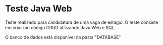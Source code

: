 # Teste Java Web
Teste realizado para candidatura de uma vaga de estágio. O teste consiste em criar um código CRUD utilizando Java Web e SQL.

O banco de dados está disponível na pasta "DATABASE"
